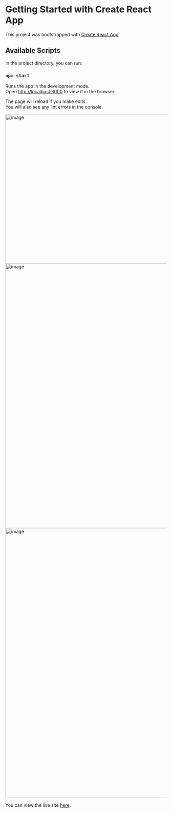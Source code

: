 # Getting Started with Create React App

This project was bootstrapped with [Create React App](https://github.com/facebook/create-react-app).

## Available Scripts

In the project directory, you can run:

### `npm start`

Runs the app in the development mode.\
Open [http://localhost:3000](http://localhost:3000) to view it in the browser.

The page will reload if you make edits.\
You will also see any lint errors in the console.

<img width="1127" height="466" alt="image" src="https://github.com/user-attachments/assets/5c291471-05bd-4fee-8ad4-a0d0cb33356a" />

<img width="1880" height="827" alt="image" src="https://github.com/user-attachments/assets/65e24d2c-fb90-43b7-9a83-b8f0c3123287" />

<img width="1850" height="843" alt="image" src="https://github.com/user-attachments/assets/fc72ecb6-06c7-4534-8c33-f37d4fb5d68e" />

You can view the live site [here](https://user-manage-sys.netlify.app/).



